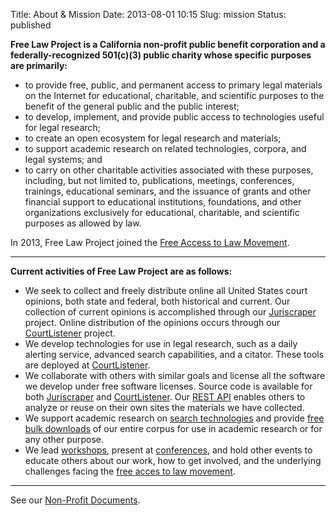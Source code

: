 Title: About & Mission
Date: 2013-08-01 10:15
Slug: mission
Status: published

**Free Law Project is a California non-profit public benefit corporation
and a federally-recognized 501(c)(3) public charity whose specific
purposes are primarily:**

-   to provide free, public, and permanent access to primary legal
    materials on the Internet for educational, charitable, and
    scientific purposes to the benefit of the general public and the
    public interest;
-   to develop, implement, and provide public access to technologies
    useful for legal research;
-   to create an open ecosystem for legal research and materials;
-   to support academic research on related technologies, corpora, and
    legal systems; and
-   to carry on other charitable activities associated with these
    purposes, including, but not limited to, publications, meetings,
    conferences, trainings, educational seminars, and the issuance of
    grants and other financial support to educational institutions,
    foundations, and other organizations exclusively for educational,
    charitable, and scientific purposes as allowed by law.

In 2013, Free Law Project joined the [Free Access to Law
Movement](http://falm.info/).

* * * * *

**Current activities of Free Law Project are as follows:**

-   We seek to collect and freely distribute online all United States
    court opinions, both state and federal, both historical and current.
    Our collection of current opinions is accomplished through our
    [Juriscraper](https://github.com/freelawproject/juriscraper)
    project. Online distribution of the opinions occurs through our
    [CourtListener](https://courtlistener.com) project.
-   We develop technologies for use in legal research, such as a daily
    alerting service, advanced search capabilities, and a citator. These
    tools are deployed at [CourtListener](https://courtlistener.com).
-   We collaborate with others with similar goals and license all the
    software we develop under free software licenses. Source code is
    available for both
    [Juriscraper](https://github.com/freelawproject/juriscraper) and
    [CourtListener](https://github.com/freelawproject/courtlistener).
    Our [REST API](https://www.courtlistener.com/api/rest-info/) enables
    others to analyze or reuse on their own sites the materials we have
    collected.
-   We support academic research on [search
    technologies](http://citris-uc.org/research/projects/proactive_legal_information_retrieval_and_filtering)
    and provide [free bulk
    downloads](https://www.courtlistener.com/api/bulk-info/) of our
    entire corpus for use in academic research or for any other purpose.
-   We lead
    [workshops](http://people.ischool.berkeley.edu/~bcarver/juriscraper.html),
    present at
    [conferences](http://blog.law.cornell.edu/lvi2012/schedule/conference-program/),
    and hold other events to educate others about our work, how to get
    involved, and the underlying challenges facing the [free acces to
    law movement](http://www.fatlm.org/).

* * * * *

See our [Non-Profit
Documents](http://freelawproject.org/non-profit-documents/).

